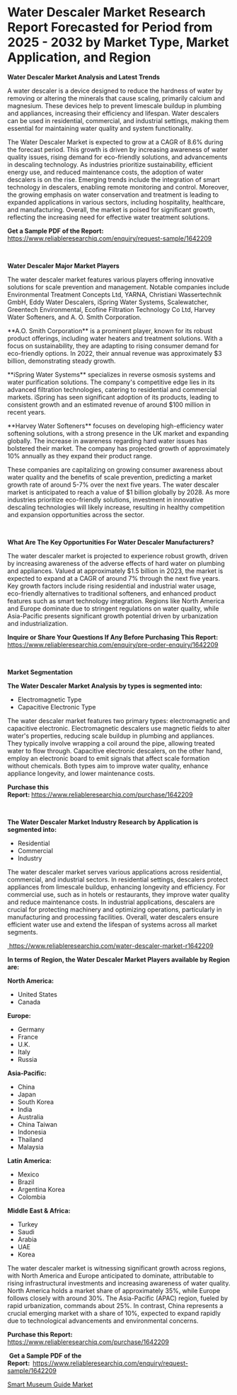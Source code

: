 <p><h1>Water Descaler Market Research Report Forecasted for Period from 2025 -  2032 by Market Type, Market Application, and Region</h1></p><p><strong>Water Descaler Market Analysis and Latest Trends</strong></p>
<p><p>A water descaler is a device designed to reduce the hardness of water by removing or altering the minerals that cause scaling, primarily calcium and magnesium. These devices help to prevent limescale buildup in plumbing and appliances, increasing their efficiency and lifespan. Water descalers can be used in residential, commercial, and industrial settings, making them essential for maintaining water quality and system functionality.</p><p>The Water Descaler Market is expected to grow at a CAGR of 8.6% during the forecast period. This growth is driven by increasing awareness of water quality issues, rising demand for eco-friendly solutions, and advancements in descaling technology. As industries prioritize sustainability, efficient energy use, and reduced maintenance costs, the adoption of water descalers is on the rise. Emerging trends include the integration of smart technology in descalers, enabling remote monitoring and control. Moreover, the growing emphasis on water conservation and treatment is leading to expanded applications in various sectors, including hospitality, healthcare, and manufacturing. Overall, the market is poised for significant growth, reflecting the increasing need for effective water treatment solutions.</p></p>
<p><strong>Get a Sample PDF of the Report:&nbsp;</strong> <a href="https://www.reliableresearchiq.com/enquiry/request-sample/1642209?utm_campaign=2583&utm_medium=2&utm_source=Github&utm_content=ia&utm_term=28022025&utm_id=water-descaler">https://www.reliableresearchiq.com/enquiry/request-sample/1642209</a></p>
<p>&nbsp;</p>
<p><strong>Water Descaler Major Market Players</strong></p>
<p><p>The water descaler market features various players offering innovative solutions for scale prevention and management. Notable companies include Environmental Treatment Concepts Ltd, YARNA, Christiani Wassertechnik GmbH, Eddy Water Descalers, iSpring Water Systems, Scalewatcher, Greentech Environmental, Ecofine Filtration Technology Co Ltd, Harvey Water Softeners, and A. O. Smith Corporation.</p><p>**A.O. Smith Corporation** is a prominent player, known for its robust product offerings, including water heaters and treatment solutions. With a focus on sustainability, they are adapting to rising consumer demand for eco-friendly options. In 2022, their annual revenue was approximately $3 billion, demonstrating steady growth.</p><p>**iSpring Water Systems** specializes in reverse osmosis systems and water purification solutions. The company's competitive edge lies in its advanced filtration technologies, catering to residential and commercial markets. iSpring has seen significant adoption of its products, leading to consistent growth and an estimated revenue of around $100 million in recent years.</p><p>**Harvey Water Softeners** focuses on developing high-efficiency water softening solutions, with a strong presence in the UK market and expanding globally. The increase in awareness regarding hard water issues has bolstered their market. The company has projected growth of approximately 10% annually as they expand their product range.</p><p>These companies are capitalizing on growing consumer awareness about water quality and the benefits of scale prevention, predicting a market growth rate of around 5-7% over the next five years. The water descaler market is anticipated to reach a value of $1 billion globally by 2028. As more industries prioritize eco-friendly solutions, investment in innovative descaling technologies will likely increase, resulting in healthy competition and expansion opportunities across the sector.</p></p>
<p>&nbsp;</p>
<p><strong>What Are The Key Opportunities For Water Descaler Manufacturers?</strong></p>
<p><p>The water descaler market is projected to experience robust growth, driven by increasing awareness of the adverse effects of hard water on plumbing and appliances. Valued at approximately $1.5 billion in 2023, the market is expected to expand at a CAGR of around 7% through the next five years. Key growth factors include rising residential and industrial water usage, eco-friendly alternatives to traditional softeners, and enhanced product features such as smart technology integration. Regions like North America and Europe dominate due to stringent regulations on water quality, while Asia-Pacific presents significant growth potential driven by urbanization and industrialization.</p></p>
<p><strong>Inquire or Share Your Questions If Any Before Purchasing This Report:</strong> <a href="https://www.reliableresearchiq.com/enquiry/pre-order-enquiry/1642209?utm_campaign=2583&utm_medium=2&utm_source=Github&utm_content=ia&utm_term=28022025&utm_id=water-descaler">https://www.reliableresearchiq.com/enquiry/pre-order-enquiry/1642209</a></p>
<p>&nbsp;</p>
<p><strong>Market Segmentation</strong></p>
<p><strong>The Water Descaler Market Analysis by types is segmented into:</strong></p>
<p><ul><li>Electromagnetic Type</li><li>Capacitive Electronic Type</li></ul></p>
<p><p>The water descaler market features two primary types: electromagnetic and capacitive electronic. Electromagnetic descalers use magnetic fields to alter water's properties, reducing scale buildup in plumbing and appliances. They typically involve wrapping a coil around the pipe, allowing treated water to flow through. Capacitive electronic descalers, on the other hand, employ an electronic board to emit signals that affect scale formation without chemicals. Both types aim to improve water quality, enhance appliance longevity, and lower maintenance costs.</p></p>
<p><strong>Purchase this Report:&nbsp;</strong><a href="https://www.reliableresearchiq.com/purchase/1642209?utm_campaign=2583&utm_medium=2&utm_source=Github&utm_content=ia&utm_term=28022025&utm_id=water-descaler">https://www.reliableresearchiq.com/purchase/1642209</a></p>
<p>&nbsp;</p>
<p><strong>The Water Descaler Market Industry Research by Application is segmented into:</strong></p>
<p><ul><li>Residential</li><li>Commercial</li><li>Industry</li></ul></p>
<p><p>The water descaler market serves various applications across residential, commercial, and industrial sectors. In residential settings, descalers protect appliances from limescale buildup, enhancing longevity and efficiency. For commercial use, such as in hotels or restaurants, they improve water quality and reduce maintenance costs. In industrial applications, descalers are crucial for protecting machinery and optimizing operations, particularly in manufacturing and processing facilities. Overall, water descalers ensure efficient water use and extend the lifespan of systems across all market segments.</p></p>
<p><a href="https://www.reliableresearchiq.com/water-descaler-market-r1642209?utm_campaign=2583&utm_medium=2&utm_source=Github&utm_content=ia&utm_term=28022025&utm_id=water-descaler">&nbsp;https://www.reliableresearchiq.com/water-descaler-market-r1642209</a></p>
<p><strong>In terms of Region, the Water Descaler Market Players available by Region are:</strong></p>
<p>
    <p> <strong> North America: </strong>
        <ul>
            <li>United States</li>
            <li>Canada</li>
        </ul>
        </p> 
    <p> <strong> Europe: </strong>
        <ul>
            <li>Germany</li>
            <li>France</li>
            <li>U.K.</li>
            <li>Italy</li>
            <li>Russia</li>
        </ul>
        </p> 
    <p> <strong> Asia-Pacific: </strong>
        <ul>
            <li>China</li>
            <li>Japan</li>
            <li>South Korea</li>
            <li>India</li>
            <li>Australia</li>
            <li>China Taiwan</li>
            <li>Indonesia</li>
            <li>Thailand</li>
            <li>Malaysia</li>
        </ul>
        </p> 
    <p> <strong> Latin America: </strong>
        <ul>
            <li>Mexico</li>
            <li>Brazil</li>
            <li>Argentina Korea</li>
            <li>Colombia</li>
        </ul>
        </p> 
    <p> <strong> Middle East & Africa: </strong>
        <ul>
            <li>Turkey</li>
            <li>Saudi</li>
            <li>Arabia</li>
            <li>UAE</li>
            <li>Korea</li>
        </ul>
    </p>
    </p>
<p><p>The water descaler market is witnessing significant growth across regions, with North America and Europe anticipated to dominate, attributable to rising infrastructural investments and increasing awareness of water quality. North America holds a market share of approximately 35%, while Europe follows closely with around 30%. The Asia-Pacific (APAC) region, fueled by rapid urbanization, commands about 25%. In contrast, China represents a crucial emerging market with a share of 10%, expected to expand rapidly due to technological advancements and environmental concerns.</p></p>
<p><strong>Purchase this Report: </strong><a href="https://www.reliableresearchiq.com/purchase/1642209?utm_campaign=2583&utm_medium=2&utm_source=Github&utm_content=ia&utm_term=28022025&utm_id=water-descaler">https://www.reliableresearchiq.com/purchase/1642209</a></p>
<p>&nbsp;<strong>Get a Sample PDF of the Report:&nbsp;&nbsp;</strong><a href="https://www.reliableresearchiq.com/enquiry/request-sample/1642209?utm_campaign=2583&utm_medium=2&utm_source=Github&utm_content=ia&utm_term=28022025&utm_id=water-descaler">https://www.reliableresearchiq.com/enquiry/request-sample/1642209</a></p>
<p><strong></strong></p>
<p><p><a href="https://github.com/leopardmicheal7019/Market-Research-Report-List-1/blob/main/smart-museum-guide-market.md?utm_campaign=2583&utm_medium=2&utm_source=Github&utm_content=ia&utm_term=28022025&utm_id=water-descaler">Smart Museum Guide Market</a></p></p>